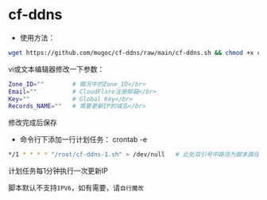 # cf-ddns
* 使用方法：
```bash
wget https://github.com/mugoc/cf-ddns/raw/main/cf-ddns.sh && chmod +x cf-ddns.sh
```
vi或文本编辑器修改一下参数：</br>
```bash
Zone_ID=""        # 概况中的Zone_ID</br>
Email=""          # CloudFlare注册邮箱</br>
Key=""            # Global Key</br>
Records_NAME=""   # 需要更新IP的域名</br>
```

修改完成后保存

* 命令行下添加一行计划任务：
crontab -e
```bash
*/1 * * * * "/root/cf-ddns-1.sh" > /dev/null   # 此处双引号中路径为脚本路径
```
计划任务每1分钟执行一次更新IP

脚本默认不支持`IPV6`，如有需要，请`自行魔改`

